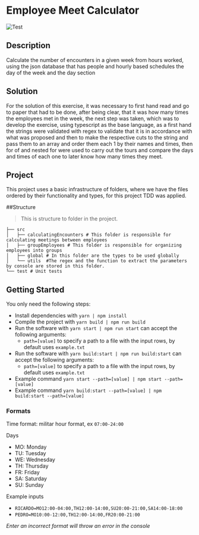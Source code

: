 # Employee Meet Calculator

![Test](https://github.com/rouderz/Exercise-company-acme/actions/workflows/test.yml/badge.svg)


## Description

Calculate the number of encounters in a given week from hours worked, using the json database that has people and hourly based schedules
the day of the week and the day section

## Solution

For the solution of this exercise, it was necessary to first hand read and go to paper that had to be done, after being clear, that it was how many times the employees met in the week, the next step was taken, which was to develop the exercise, using typescript as the base language, as a first hand the strings were validated with regex to validate that it is in accordance with what was proposed and then to make the respective cuts to the string and pass them to an array and order them each 1 by their names and times, then for of and nested for were used to carry out the tours and compare the days and times of each one to later know how many times they meet.

## Project

This project uses a basic infrastructure of folders,
where we have the files ordered by their functionality and types,
for this project TDD was applied.


##Structure

> This is structure to folder in the project.

    ├── src
    │   ├── calculatingEncounters # This folder is responsible for calculating meetings between employees
    │   ├── groupEmployees # This folder is responsible for organizing employees into groups
    │   ├── global # In this folder are the types to be used globally
    │   └── utils  #The regex and the function to extract the parameters by console are stored in this folder.          
    └── test # Unit tests

## Getting Started

You only need the following steps:

* Install dependencies with `yarn | npm install`
* Compile the project with `yarn build | npm run build`
* Run the software with `yarn start | npm run start` can accept the following arguments:
    * `path=[value]` to specify a path to a file with the input rows, by default uses `example.txt`
* Run the software with `yarn build:start | npm run build:start` can accept the following arguments:
  * `path=[value]` to specify a path to a file with the input rows, by default uses `example.txt`
* Example command `yarn start --path=[value] | npm start --path=[value]`
* Example command `yarn build:start --path=[value] | npm build:start --path=[value]`

### Formats

Time format: militar hour format, ex `07:00-24:00`

Days

* MO: Monday
* TU: Tuesday
* WE: Wednesday
* TH: Thursday
* FR: Friday
* SA: Saturday
* SU: Sunday

Example inputs

* `RICARDO=MO12:00-04:00,TH12:00-14:00,SU20:00-21:00,SA14:00-18:00`
* `PEDRO=MO10:00-12:00,TH12:00-14:00,FR20:00-21:00`

*Enter an incorrect format will throw an error in the console*
 
